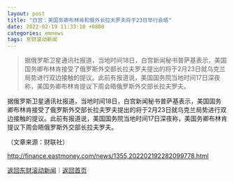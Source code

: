```yaml
---
layout: post
title: "白宫：美国务卿布林肯和俄外长拉夫罗夫将于23日举行会晤"
date: 2022-02-19 11:33:10 +0800
categories: emnews
tags: 东财滚动新闻
---
```

> 据俄罗斯卫星通讯社报道，当地时间18日，白宫新闻秘书普萨基表示，美国国务卿布林肯接受了俄罗斯外交部长拉夫罗夫提出的将于2月23日就乌克兰局势进行双边接触的提议。此前有报道说，美国国务院当地时间17日深夜称，美国务卿布林肯提议下周会晤俄罗斯外交部长拉夫罗夫。

<p>据俄罗斯卫星通讯社报道，当地时间18日，白宫新闻秘书普萨基表示，美国国务卿布林肯接受了俄罗斯外交部长拉夫罗夫提出的将于2月23日就乌克兰局势进行双边接触的提议。此前有报道说，美国国务院当地时间17日深夜称，美国务卿布林肯提议下周会晤俄罗斯外交部长拉夫罗夫。</p><p class="em_media">（文章来源：财联社）</p>

<http://finance.eastmoney.com/news/1355,202202192282099778.html>

[返回东财滚动新闻](//finews.withounder.com/emnews/)｜[返回首页](//finews.withounder.com/)